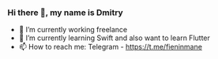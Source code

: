### Hi there 👋, my name is Dmitry

- 🔭 I’m currently working freelance
- 🌱 I’m currently learning Swift and also want to learn Flutter
- 📫 How to reach me: Telegram - https://t.me/fieninmane
